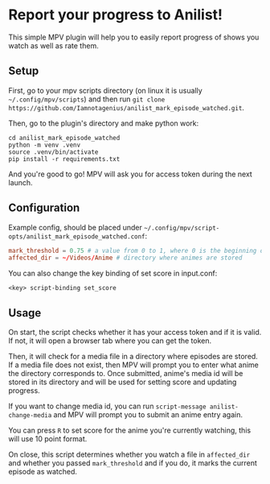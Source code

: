 # Report your progress to Anilist!
This simple MPV plugin will help you to easily
report progress of shows you watch as well as rate them.

## Setup
First, go to your mpv scripts directory
(on linux it is usually `~/.config/mpv/scripts`)
and then run `git clone https://github.com/Iamnotagenius/anilist_mark_episode_watched.git`.

Then, go to the plugin's directory and make python work:
```
cd anilist_mark_episode_watched
python -m venv .venv
source .venv/bin/activate
pip install -r requirements.txt
```

And you're good to go! MPV will ask you for access token during the next launch.

## Configuration
Example config, should be placed under `~/.config/mpv/script-opts/anilist_mark_episode_watched.conf`:
```conf
mark_threshold = 0.75 # a value from 0 to 1, where 0 is the beginning of an episode, 1 is the end. From which point episode is considered 'watched'
affected_dir = ~/Videos/Anime # directory where animes are stored
```
You can also change the key binding of set score in input.conf:
```
<key> script-binding set_score
```

## Usage
On start, the script checks whether it has your access token and if it is valid.
If not, it will open a browser tab where you can get the token.

Then, it will check for a media file in a directory where episodes are stored.
If a media file does not exist, then MPV will prompt you to enter what anime the
directory corresponds to. Once submitted, anime's media id will be stored in its
directory and will be used for setting score and updating progress.

If you want to change media id, you can run `script-message anilist-change-media`
and MPV will prompt you to submit an anime entry again.

You can press `R` to set score for the anime you're currently watching, this will use
10 point format.

On close, this script determines whether you watch a file in `affected_dir`
and whether you passed `mark_threshold` and if you do,
it marks the current episode as watched.
